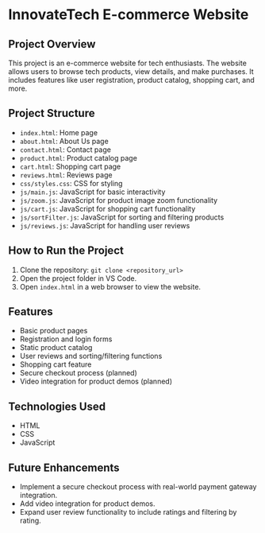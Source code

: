 # InnovateTech E-commerce Website

## Project Overview
This project is an e-commerce website for tech enthusiasts. The website allows users to browse tech products, view details, and make purchases. It includes features like user registration, product catalog, shopping cart, and more.

## Project Structure
- `index.html`: Home page
- `about.html`: About Us page
- `contact.html`: Contact page
- `product.html`: Product catalog page
- `cart.html`: Shopping cart page
- `reviews.html`: Reviews page
- `css/styles.css`: CSS for styling
- `js/main.js`: JavaScript for basic interactivity
- `js/zoom.js`: JavaScript for product image zoom functionality
- `js/cart.js`: JavaScript for shopping cart functionality
- `js/sortFilter.js`: JavaScript for sorting and filtering products
- `js/reviews.js`: JavaScript for handling user reviews

## How to Run the Project

1. Clone the repository: `git clone <repository_url>`
2. Open the project folder in VS Code.
3. Open `index.html` in a web browser to view the website.

## Features


- Basic product pages
- Registration and login forms
- Static product catalog
- User reviews and sorting/filtering functions
- Shopping cart feature
- Secure checkout process (planned)
- Video integration for product demos (planned)

## Technologies Used

- HTML
- CSS
- JavaScript

## Future Enhancements
- Implement a secure checkout process with real-world payment gateway integration.
- Add video integration for product demos.
- Expand user review functionality to include ratings and filtering by rating.
